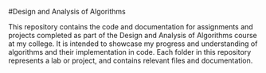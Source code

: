 #Design and Analysis of Algorithms

This repository contains the code and documentation for assignments and projects completed as part of the Design and Analysis of Algorithms course at my college. It is intended to showcase my progress and understanding of algorithms and their implementation in code.
Each folder in this repository represents a lab or project, and contains relevant files and documentation.
